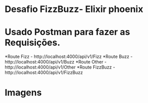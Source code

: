 # Desafio FizzBuzz- Elixir phoenix

# Usado Postman para fazer as Requisições.
*Route Fizz - http://localhost:4000/api/v1/Fizz
*Route Buzz - http://localhost:4000/api/v1/Buzz
*Route Other - http://localhost:4000/api/v1/Other
*Route FizzBuzz - http://localhost:4000/api/v1/FizzBuzz

# Imagens
